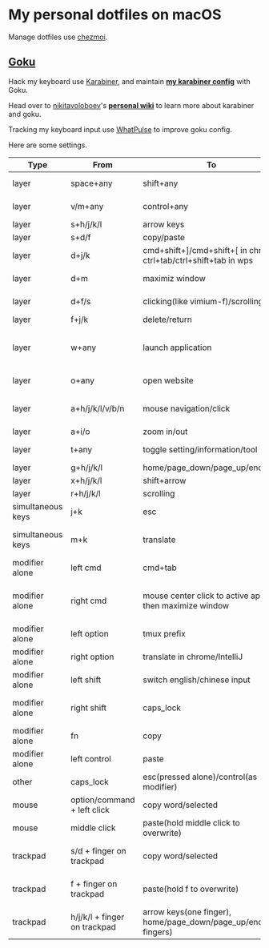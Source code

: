# My personal dotfiles on macOS

Manage dotfiles use [chezmoi](https://github.com/twpayne/chezmoi).

## [Goku](https://github.com/yqrashawn/GokuRakuJoudo)

Hack my keyboard use [Karabiner](https://github.com/pqrs-org/Karabiner-Elements), and maintain [**__my karabiner config__**](./dot_config/karabiner.edn) with Goku.

Head over to [nikitavoloboev](https://github.com/nikitavoloboev)'s [**__personal wiki__**](https://wiki.nikiv.dev/macOS/apps/karabiner/) to learn more about karabiner and goku.

Tracking my keyboard input use [WhatPulse](https://whatpulse.org/) to improve goku config.

Here are some settings.

| Type              | From                         | To                                                                | Comment                                                                    | Favorite | Todo                                       |
|-------------------|------------------------------|-------------------------------------------------------------------|----------------------------------------------------------------------------|----------|--------------------------------------------|
| layer             | space+any                    | shift+any                                                         | use the most strongest finger                                              | yes!     |                                            |
| layer             | v/m+any                      | control+any                                                       | use the second strongest finger                                            | yes!     |                                            |
| layer             | s+h/j/k/l                    | arrow keys                                                        |                                                                            | yes!     |                                            |
| layer             | s+d/f                        | copy/paste                                                        |                                                                            |          |                                            |
| layer             | d+j/k                        | cmd+shift+]/cmd+shift+[ in chrome; ctrl+tab/ctrl+shift+tab in wps | switch tabs in most apps                                                   | yes      |                                            |
| layer             | d+m                          | maximiz window                                                    | remap Rectangle.app                                                        |          |                                            |
| layer             | d+f/s                        | clicking(like vimium-f)/scrolling                                 | remap Homerow.app                                                          |          |                                            |
| layer             | f+j/k                        | delete/return                                                     | so easy to delete                                                          | yes!     |                                            |
| layer             | w+any                        | launch application                                                | w+j -> open chrome when not in chrome; w+j -> cmd+` when already in chrome | yes!     |                                            |
| layer             | o+any                        | open website                                                      | o+f -> create new tab of chrome                                            |          |                                            |
| layer             | a+h/j/k/l/v/b/n              | mouse navigation/click                                            | during navigation: hold f to slow down, hold s to scroll                   |          | avoid pinky problem                        |
| layer             | a+i/o                        | zoom in/out                                                       |                                                                            |          |                                            |
| layer             | t+any                        | toggle setting/information/tool                                   | t+d -> toggle dark mode                                                    |          |                                            |
| layer             | g+h/j/k/l                    | home/page_down/page_up/end                                        |                                                                            |          |                                            |
| layer             | x+h/j/k/l                    | shift+arrow                                                       | vi visual mode                                                             |          |                                            |
| layer             | r+h/j/k/l                    | scrolling                                                         |                                                                            |          |                                            |
| simultaneous keys | j+k                          | esc                                                               |                                                                            | yes      |                                            |
| simultaneous keys | m+k                          | translate                                                         | remap Raycast.app                                                          |          | left hand mode with mouse                  |
| modifier alone    | left cmd                     | cmd+tab                                                           | so easy to switch previous app                                             | yes!     |                                            |
| modifier alone    | right cmd                    | mouse center click to active app, then maximize window            | use it a lot when vimium/ideavim lose focus in chrome/IntelliJ             | yes      |                                            |
| modifier alone    | left option                  | tmux prefix                                                       |                                                                            | yes      |                                            |
| modifier alone    | right option                 | translate in chrome/IntelliJ                                      | remap immersive-translate/Translation                                      | yes      |                                            |
| modifier alone    | left shift                   | switch english/chinese input                                      | by Rime (nothing to do with goku)                                          |          | avoid pinky problem                        |
| modifier alone    | right shift                  | caps_lock                                                         | turn on caps_lock to enter vi mode (in process)                            |          | more vi binding                            |
| modifier alone    | fn                           | copy                                                              |                                                                            |          |                                            |
| modifier alone    | left control                 | paste                                                             |                                                                            |          |                                            |
| other             | caps_lock                    | esc(pressed alone)/control(as modifier)                           | use j+k and v/m+any instead                                                |          |                                            |
| mouse             | option/command + left click  | copy word/selected                                                |                                                                            |          |                                            |
| mouse             | middle click                 | paste(hold middle click to overwrite)                             |                                                                            |          |                                            |
| trackpad          | s/d + finger on trackpad     | copy word/selected                                                |                                                                            |          | easy to accidentally trigger               |
| trackpad          | f + finger on trackpad       | paste(hold f to overwrite)                                        |                                                                            |          | easy to accidentally trigger               |
| trackpad          | h/j/k/l + finger on trackpad | arrow keys(one finger), home/page_down/page_up/end(two fingers)   |                                                                            |          | easy to accidentally trigger               |
